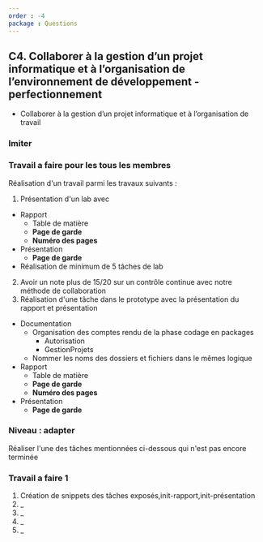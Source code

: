 ```yaml
---
order : -4
package : Questions
---
```

## C4. Collaborer à la gestion d’un projet informatique et à l’organisation de l’environnement de développement - perfectionnement


 -  Collaborer à la gestion d’un projet informatique et à l’organisation de travail

### Imiter

### Travail a faire pour les tous les membres

Réalisation d'un travail parmi les travaux suivants : 

1. Présentation d'un lab avec 
  - Rapport
    - Table de matière
    - **Page de garde**
    - **Numéro des pages**
  - Présentation
    - **Page de garde**
  - Réalisation de minimum de 5 tâches de lab

2. Avoir un note plus de 15/20 sur un contrôle continue avec notre méthode de collaboration
3. Réalisation d'une tâche dans le prototype avec la présentation du rapport et présentation
  - Documentation 
    - Organisation des comptes rendu de la phase codage en packages 
      - Autorisation
      - GestionProjets
    - Nommer les noms des dossiers et fichiers dans le mêmes logique 
  - Rapport
    - Table de matière
    - **Page de garde**
    - **Numéro des pages**
  - Présentation
    - **Page de garde**
  
### Niveau : adapter

Réaliser l'une des tâches mentionnées ci-dessous qui n'est pas encore terminée

### Travail a faire 1

1. Création de snippets des tâches exposés,init-rapport,init-présentation
2. _
3. _
4. _
5. _
